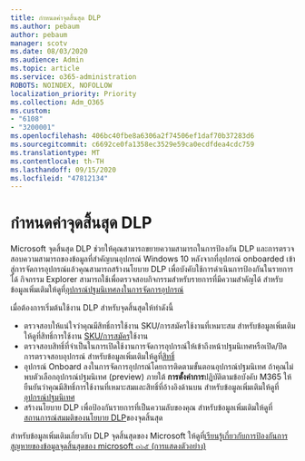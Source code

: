 ```yaml
---
title: กำหนดค่าจุดสิ้นสุด DLP
ms.author: pebaum
author: pebaum
manager: scotv
ms.date: 08/03/2020
ms.audience: Admin
ms.topic: article
ms.service: o365-administration
ROBOTS: NOINDEX, NOFOLLOW
localization_priority: Priority
ms.collection: Adm_O365
ms.custom:
- "6108"
- "3200001"
ms.openlocfilehash: 406bc40fbe8a6306a2f74506ef1daf70b37283d6
ms.sourcegitcommit: c6692ce0fa1358ec3529e59ca0ecdfdea4cdc759
ms.translationtype: MT
ms.contentlocale: th-TH
ms.lasthandoff: 09/15/2020
ms.locfileid: "47812134"
---
```

# <a name="configure-endpoint-dlp"></a>กำหนดค่าจุดสิ้นสุด DLP

Microsoft จุดสิ้นสุด DLP ช่วยให้คุณสามารถขยายความสามารถในการป้องกัน DLP และการตรวจสอบความสามารถของข้อมูลที่สำคัญบนอุปกรณ์ Windows 10 หลังจากที่อุปกรณ์ onboarded เข้าสู่การจัดการอุปกรณ์แล้วคุณสามารถสร้างนโยบาย DLP เพื่อบังคับใช้การดำเนินการป้องกันในรายการได้ กิจกรรม Explorer สามารถใช้เพื่อตรวจสอบกิจกรรมสำหรับรายการที่มีความสำคัญได้ สำหรับข้อมูลเพิ่มเติมให้ดูที่[อุปกรณ์ปฐมนิเทศลงในการจัดการอุปกรณ์](https://docs.microsoft.com/microsoft-365/compliance/endpoint-dlp-getting-started#onboarding-devices-into-device-management)  

เมื่อต้องการเริ่มต้นใช้งาน DLP สำหรับจุดสิ้นสุดให้ทำดังนี้

- ตรวจสอบให้แน่ใจว่าคุณมีสิทธิ์การใช้งาน SKU/การสมัครใช้งานที่เหมาะสม สำหรับข้อมูลเพิ่มเติมให้ดูที่สิทธิ์การใช้งาน [SKU/การสมัคร](https://docs.microsoft.com/microsoft-365/compliance/endpoint-dlp-getting-started#skusubscriptions-licensing)ใช้งาน
- ตรวจสอบสิทธิ์ที่จำเป็นในการเปิดใช้งานการจัดการอุปกรณ์ให้เข้าถึงหน้าปฐมนิเทศหรือเปิด/ปิดการตรวจสอบอุปกรณ์ สำหรับข้อมูลเพิ่มเติมให้ดูที่[สิทธิ์](https://docs.microsoft.com/microsoft-365/compliance/endpoint-dlp-getting-started#permissions)
- อุปกรณ์ Onboard ลงในการจัดการอุปกรณ์โดยการติดตามขั้นตอนอุปกรณ์ปฐมนิเทศ ถ้าคุณไม่พบตัวเลือกอุปกรณ์ปฐมนิเทศ (preview) ภายใต้  **การตั้งค่าการ**ปฏิบัติตามข้อบังคับ M365 ให้ยืนยันว่าคุณมีสิทธิ์การใช้งานที่เหมาะสมและสิทธิ์ที่อ้างอิงด้านบน สำหรับข้อมูลเพิ่มเติมให้ดูที่[อุปกรณ์ปฐมนิเทศ](https://docs.microsoft.com/microsoft-365/compliance/endpoint-dlp-getting-started#onboarding-devices) 
- สร้างนโยบาย DLP เพื่อป้องกันรายการที่เป็นความลับของคุณ สำหรับข้อมูลเพิ่มเติมให้ดูที่ [สถานการณ์สมมติของนโยบาย DLP](https://docs.microsoft.com/microsoft-365/compliance/endpoint-dlp-using?view=o365-worldwide#endpoint-dlp-policy-scenarios)ของจุดสิ้นสุด

สำหรับข้อมูลเพิ่มเติมเกี่ยวกับ DLP จุดสิ้นสุดของ Microsoft ให้ดูที่[เรียนรู้เกี่ยวกับการป้องกันการสูญหายของข้อมูลจุดสิ้นสุดของ microsoft ๓๖๕ (การแสดงตัวอย่าง)](https://docs.microsoft.com/microsoft-365/compliance/endpoint-dlp-learn-about)
